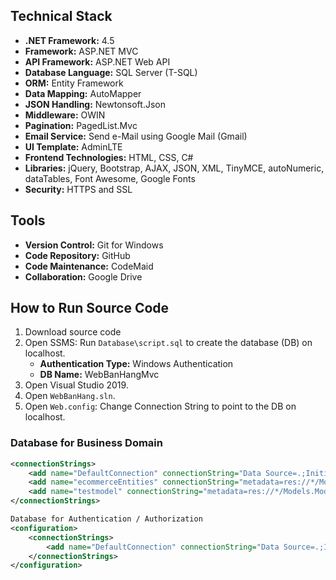 ## **Technical Stack**

- **.NET Framework:** 4.5
- **Framework:** ASP.NET MVC
- **API Framework:** ASP.NET Web API
- **Database Language:** SQL Server (T-SQL)
- **ORM:** Entity Framework
- **Data Mapping:** AutoMapper
- **JSON Handling:** Newtonsoft.Json
- **Middleware:** OWIN
- **Pagination:** PagedList.Mvc
- **Email Service:** Send e-Mail using Google Mail (Gmail)
- **UI Template:** AdminLTE
- **Frontend Technologies:** HTML, CSS, C#
- **Libraries:** jQuery, Bootstrap, AJAX, JSON, XML, TinyMCE, autoNumeric, dataTables, Font Awesome, Google Fonts
- **Security:** HTTPS and SSL

## **Tools**

- **Version Control:** Git for Windows
- **Code Repository:** GitHub
- **Code Maintenance:** CodeMaid
- **Collaboration:** Google Drive

## **How to Run Source Code**

1. Download source code
2. Open SSMS: Run `Database\script.sql` to create the database (DB) on localhost.
   - **Authentication Type:** Windows Authentication
   - **DB Name:** WebBanHangMvc
3. Open Visual Studio 2019.
4. Open `WebBanHang.sln`.
5. Open `Web.config`: Change Connection String to point to the DB on localhost.

### **Database for Business Domain**
```xml
<connectionStrings>
    <add name="DefaultConnection" connectionString="Data Source=.;Initial Catalog=WebBanHangMvc;Integrated Security=true" providerName="System.Data.SqlClient" />
    <add name="ecommerceEntities" connectionString="metadata=res://*/Models.Ecommerce.csdl|res://*/Models.Ecommerce.ssdl|res://*/Models.Ecommerce.msl;provider=System.Data.SqlClient;provider connection string=&quot;Data Source=.;Initial Catalog=WebBanHangMvc;Integrated Security=true;multipleactiveresultsets=True;application name=EntityFramework&quot;" providerName="System.Data.EntityClient" />
    <add name="testmodel" connectionString="metadata=res://*/Models.Model1.csdl|res://*/Models.Model1.ssdl|res://*/Models.Model1.msl;provider=System.Data.SqlClient;provider connection string=&quot;Data Source=.;Initial Catalog=WebBanHangMvc;Integrated Security=true;multipleactiveresultsets=True;application name=EntityFramework&quot;" providerName="System.Data.EntityClient" />
</connectionStrings>

Database for Authentication / Authorization
<configuration>
    <connectionStrings>
        <add name="DefaultConnection" connectionString="Data Source=.;Initial Catalog=WebBanHangMvc;Integrated Security=true" />
    </connectionStrings>
</configuration>

